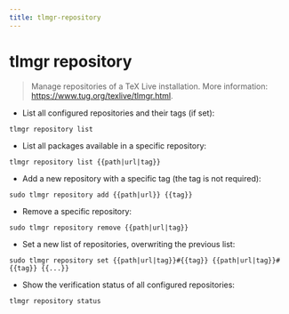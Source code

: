 ```yaml
---
title: tlmgr-repository
---
```

# tlmgr repository

> Manage repositories of a TeX Live installation.
> More information: <https://www.tug.org/texlive/tlmgr.html>.

- List all configured repositories and their tags (if set):

`tlmgr repository list`

- List all packages available in a specific repository:

`tlmgr repository list {{path|url|tag}}`

- Add a new repository with a specific tag (the tag is not required):

`sudo tlmgr repository add {{path|url}} {{tag}}`

- Remove a specific repository:

`sudo tlmgr repository remove {{path|url|tag}}`

- Set a new list of repositories, overwriting the previous list:

`sudo tlmgr repository set {{path|url|tag}}#{{tag}} {{path|url|tag}}#{{tag}} {{...}}`

- Show the verification status of all configured repositories:

`tlmgr repository status`
